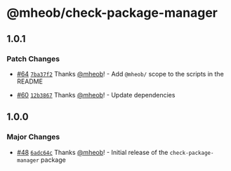 # @mheob/check-package-manager

## 1.0.1

### Patch Changes

- [#64](https://github.com/mheob/config/pull/64)
  [`7ba37f2`](https://github.com/mheob/config/commit/7ba37f277286feef3e3403211868277b13b9d703)
  Thanks [@mheob](https://github.com/mheob)! - Add `@mheob/` scope to the scripts in the README

- [#60](https://github.com/mheob/config/pull/60)
  [`12b3867`](https://github.com/mheob/config/commit/12b38679f9fa123e20e634932ae1c8e277421464)
  Thanks [@mheob](https://github.com/mheob)! - Update dependencies

## 1.0.0

### Major Changes

- [#48](https://github.com/mheob/config/pull/48)
  [`6adc64c`](https://github.com/mheob/config/commit/6adc64c68a27ff3ddca90a4b3374724c90960e7e)
  Thanks [@mheob](https://github.com/mheob)! - Initial release of the `check-package-manager`
  package
